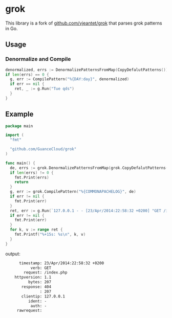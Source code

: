 # grok

This library is a fork of [github.com/vjeantet/grok](https://github.com/vjeantet/grok) that parses grok patterns in Go.

## Usage

### Denormalize and Compile

```go
denormalized, errs := DenormalizePatternsFromMap(CopyDefalutPatterns())
if len(errs) == 0 {
  g, err := CompilePattern("%{DAY:day}", denormalized)
  if err == nil {
    ret, _ := g.Run("Tue qds")
  }
}
```

## Example

```go
package main

import (
  "fmt"

  "github.com/GuanceCloud/grok"
)

func main() {
  de, errs := grok.DenormalizePatternsFromMap(grok.CopyDefalutPatterns())
  if len(errs) != 0 {
    fmt.Print(errs)
    return
  }
  g, err := grok.CompilePattern("%{COMMONAPACHELOG}", de)
  if err != nil {
    fmt.Print(err)
  }
  ret, err := g.Run(`127.0.0.1 - - [23/Apr/2014:22:58:32 +0200] "GET /index.php HTTP/1.1" 404 207`)
  if err != nil {
    fmt.Print(err)
  }
  for k, v := range ret {
    fmt.Printf("%+15s: %s\n", k, v)
  }
}

```

output:

```txt
      timestamp: 23/Apr/2014:22:58:32 +0200
           verb: GET
        request: /index.php
    httpversion: 1.1
          bytes: 207
       response: 404
               : 207
       clientip: 127.0.0.1
          ident: -
           auth: -
     rawrequest: 
```
